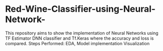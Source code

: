 # Red-Wine-Classifier-using-Neural-Network-
This repository aims to show the implementation of Neural Networks using TF Estimator DNN classifier and Tf.Keras where the accuracy and loss is compared. 
Steps Performed:
EDA, 
Model implementation
Visualization

